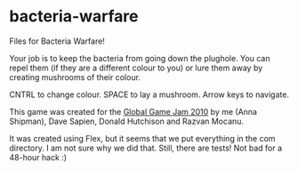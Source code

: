 bacteria-warfare
================

Files for Bacteria Warfare!

Your job is to keep the bacteria from going down the plughole. You can repel them (if they are a different colour to you) or lure them away by creating mushrooms of their colour.

CNTRL to change colour.
SPACE to lay a mushroom.
Arrow keys to navigate.

This game was created for the [Global Game Jam 2010](http://archive.globalgamejam.org/2010/bacterial-warfare) by me (Anna Shipman), Dave Sapien, Donald Hutchison and Razvan Mocanu.

It was created using Flex, but it seems that we put everything in the com directory. I am not sure why we did that. Still, there are tests! Not bad for a 48-hour hack :)
